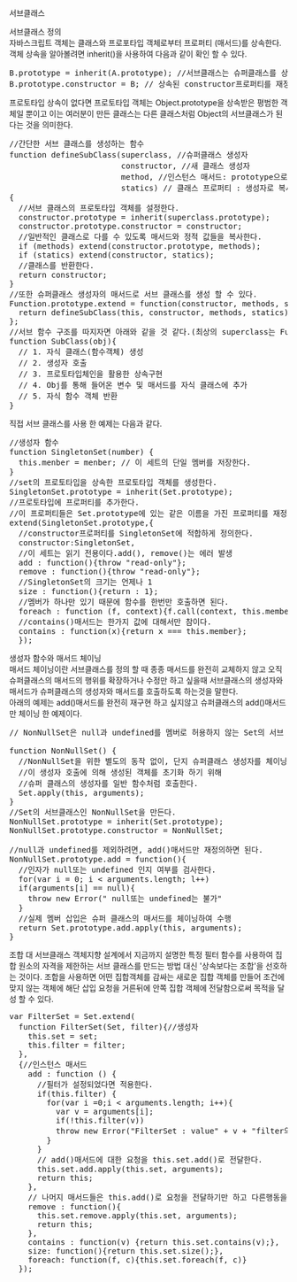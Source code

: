 서브클래스  

서브클래스 정의  
자바스크립트 객체는 클래스와 프로포타입 객체로부터 프로퍼티 (매서드)를 상속한다. 객체 상속을 알아볼려면 inherit()을 사용하여 다음과 같이 확인 할 수 있다.  
<pre>
B.prototype = inherit(A.prototype); //서브클래스는 슈퍼클래스를 상속한다.
B.prototype.constructor = B; // 상속된 constructor프로퍼티를 재정의한다.
</pre>
프로토타입 상속이 없다면 프로토타입 객체는 Object.prototype을 상속받은 평범한 객체일 뿐이고 이는 여러분이 만든 클래스는 다른 클래스처럼 Object의 서브클래스가 된다는 것을 의미한다.  
<pre>
//간단한 서브 클래스를 생성하는 함수
function defineSubClass(superclass, //슈퍼클래스 생성자
                        constructor, //새 클래스 생성자
                        method, //인스턴스 매서드: prototype으로 복사됨
                        statics) // 클래스 프로퍼티 : 생성자로 복사됨
{
  //서브 클래스의 프로토타입 객체를 설정한다.
  constructor.prototype = inherit(superclass.prototype);
  constructor.prototype.constructor = constructor;
  //일반적인 클래스로 다를 수 있도록 매서드와 정적 값들을 복사한다.
  if (methods) extend(constructor.prototype, methods);
  if (statics) extend(constructor, statics);
  //클래스를 반환한다.
  return constructor;
}
//또한 슈퍼클래스 생성자의 매서드로 서브 클래스를 생성 할 수 있다.
Function.prototype.extend = function(constructor, methods, statics){
  return defineSubClass(this, constructor, methods, statics);
};
//서브 함수 구조를 따지자면 아래와 같을 것 같다.(최상의 superclass는 Function()를 상속받게 한다고 가정한다.)
function SubClass(obj){
  // 1. 자식 클래스(함수객체) 생성
  // 2. 생성자 호출
  // 3. 프로토타입체인을 활용한 상속구현
  // 4. Obj를 통해 들어온 변수 및 매서드를 자식 클래스에 추가
  // 5. 자식 함수 객체 반환
}
</pre>
직접 서브 클래스를 사용 한 예제는 다음과 같다.  
<pre>
//생성자 함수
function SingletonSet(number) {
  this.menber = menber; // 이 세트의 단일 멤버를 저장한다.
}
//set의 프로토타입을 상속한 프로토타입 객체를 생성한다.
SingletonSet.prototype = inherit(Set.prototype);
//프로토타입에 프로퍼티를 추가한다.
//이 프로퍼티들은 Set.prototype에 있는 같은 이름을 가진 프로퍼티를 재정의한다.
extend(SingletonSet.prototype,{
  //constructor프로퍼티를 SingletonSet에 적합하게 정의한다.
  constructor:SingletonSet,
  //이 세트는 읽기 전용이다.add(), remove()는 에러 발생
  add : function(){throw "read-only"};
  remove : function(){throw "read-only"};
  //SingletonSet의 크기는 언제나 1
  size : function(){return : 1};
  //멤버가 하나만 있기 때문에 함수를 한번만 호출하면 된다.
  foreach : function (f, context){f.call(context, this.member);},
  //contains()매서드는 한가지 값에 대해서만 참이다.
  contains : function(x){return x === this.member};
  });
</pre>

생성자 함수와 매서드 체이닝  
매서드 체이닝이란 서브클래스를 정의 할 때 종종 매서드를 완전히 교체하지 않고 오직 슈퍼클래스의 매서드의 행위를 확장하거나 수정만 하고 싶을때 서브클래스의 생성자와 매서드가 슈퍼클래스의 생성자와 매서드를 호출하도록 하는것을 말한다.  
아래의 예제는 add()매서드를 완전히 재구현 하고 싶지않고 슈퍼클래스의 add()매서드만 체이닝 한 예제이다.  
<pre>
// NonNullSet은 null과 undefined를 멤버로 허용하지 않는 Set의 서브 클래스이다.

function NonNullSet() {
  //NonNullSet을 위한 별도의 동작 없이, 단지 슈퍼클래스 생성자를 체이닝만 한다.
  //이 생성자 호출에 의해 생성된 객체를 초기화 하기 위해
  //슈퍼 클래스의 생성자를 일반 함수처럼 호출한다.
  Set.apply(this, arguments);
}
//Set의 서브클래스인 NonNullSet을 만든다.
NonNullSet.prototype = inherit(Set.prototype);
NonNullSet.prototype.constructor = NonNullSet;

//null과 undefined를 제외하려면, add()매서드만 재정의하면 된다.
NonNullSet.prototype.add = function(){
  //인자가 null또는 undefined 인지 여부를 검사한다.
  for(var i = 0; i < arguments.length; l++)
  if(arguments[i] == null){
    throw new Error(" null또는 undefined는 불가"
  }
  //실제 멤버 삽입은 슈퍼 클래스의 매서드를 체이닝하여 수행
  return Set.prototype.add.apply(this, arguments);
}
</pre>

조합 대 서브클래스
객체지향 설계에서 지금까지 설명한 특정 필터 함수를 사용하여 집합 원소의 자격을 제한하는 서브 클래스를 만드는 방법 대신 '상속보다는 조합'을 선호하는 것이다. 조합을 사용하면 어떤 집합객체를 감싸는 새로운 집합 객체를 만들어 조건에 맞지 않는 객체에 해단 삽입 요청을 거른뒤에 안쪽 집합 객체에 전달함으로써 목적을 달성 할 수 있다.  
<pre>
var FilterSet = Set.extend(
  function FilterSet(Set, filter){//생성자
    this.set = set;
    this.filter = filter;
  },
  {//인스턴스 매서드
    add : function () {
      //필터가 설정되었다면 적용한다.
      if(this.filter) {
        for(var i =0;i < arguments.length; i++){
          var v = arguments[i];
          if(!this.filter(v))
          throw new Error("FilterSet : value" + v + "filter의해 거부")
        }
      }
      // add()매서드에 대한 요청을 this.set.add()로 전달한다.
      this.set.add.apply(this.set, arguments);
      return this;
    },
    // 나머지 매서드들은 this.add()로 요청을 전달하기만 하고 다른행동을 하지 않는다.
    remove : function(){
      this.set.remove.apply(this.set, arguments);
      return this;
    },
    contains : function(v) {return this.set.contains(v);},
    size: function(){return this.set.size();},
    foreach: function(f, c){this.set.foreach(f, c)}
  });
</pre>
